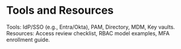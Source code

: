 # Tools and Resources
Tools: IdP/SSO (e.g., Entra/Okta), PAM, Directory, MDM, Key vaults.
Resources: Access review checklist, RBAC model examples, MFA enrollment guide.
